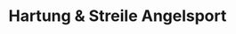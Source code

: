 ---
title: "Hartung & Streile Angelsport"
url: /wuppertal/hartung-und-streile-angelsport/
shop: Outdoor
---